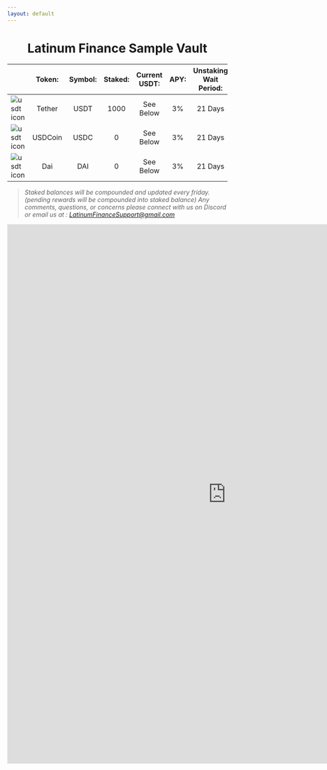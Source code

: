 ```yaml
---
layout: default
---
```


# <center>Latinum Finance Sample Vault


|        |   <center>Token:  | <center>Symbol:  | <center>Staked: | <center>Current USDT: | <center>APY: | <center>Unstaking Wait Period: |
|:-------|:----------|:---------|:---------------|:-----|:-----|:-----|
| ![usdt icon](https://latinumfinance.github.io/assets/images/usdticonlogo.png) | <center>Tether | <center>USDT | <center>1000 | <center>See Below | <center>3% | <center>21 Days |
| ![usdt icon](https://latinumfinance.github.io/assets/images/usdciconlogo.png) | <center>USDCoin | <center>USDC | <center>0 | <center>See Below | <center>3% | <center>21 Days |
| ![usdt icon](https://latinumfinance.github.io/assets/images/daiiconlogo.png) | <center>Dai | <center>DAI | <center>0 | <center>See Below | <center>3% | <center>21 Days |



> *Staked balances will be compounded and updated every friday.(pending rewards will be compounded into staked balance)*
> *Any comments, questions, or concerns please connect with us on Discord or email us at : LatinumFinanceSupport@gmail.com*
> 



<iframe width="1000" height="1235" frameborder="0" scrolling="no" src="https://onedrive.live.com/embed?resid=A14A1C88D2FFCA31%21341&authkey=%21AMGfbiwXXt3iWeg&em=2&wdAllowInteractivity=False&Item=WalletNameTest&wdHideGridlines=True&wdInConfigurator=True&wdInConfigurator=True&edesNext=false&resen=false"></iframe>
